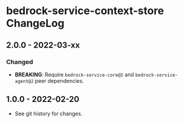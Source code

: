 # bedrock-service-context-store ChangeLog

## 2.0.0 - 2022-03-xx

### Changed
- **BREAKING**: Require `bedrock-service-core@2` and `bedrock-service-agent@2`
  peer dependencies.

## 1.0.0 - 2022-02-20

- See git history for changes.
